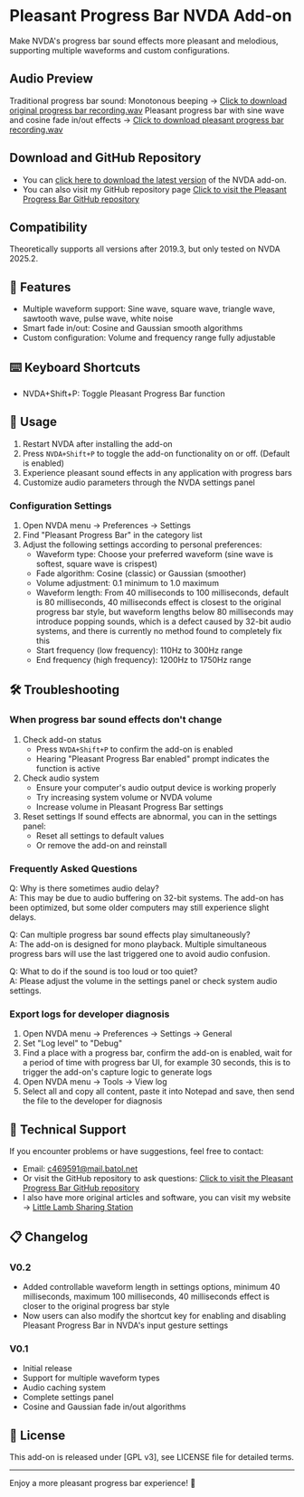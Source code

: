 # Pleasant Progress Bar NVDA Add-on

Make NVDA's progress bar sound effects more pleasant and melodious, supporting multiple waveforms and custom configurations.

## Audio Preview

Traditional progress bar sound: Monotonous beeping →
[Click to download original progress bar recording.wav](https://github.com/c469591/Pleasant-Progress-Bar/raw/main/listen/Original_progress_bar.wav)
Pleasant progress bar with sine wave and cosine fade in/out effects →
[Click to download pleasant progress bar recording.wav](https://github.com/c469591/Pleasant-Progress-Bar/raw/main/listen/Pleasant_progress_bar.wav)


## Download and GitHub Repository

* You can
[click here to download the latest version](https://github.com/c469591/Pleasant-Progress-Bar/raw/main/pleasant_progress_bar_V0.1.nvda-addon)
of the NVDA add-on.
* You can also visit my GitHub repository page
[Click to visit the Pleasant Progress Bar GitHub repository](https://github.com/c469591/Pleasant-Progress-Bar)

## Compatibility

Theoretically supports all versions after 2019.3, but only tested on NVDA 2025.2.

## 🚀 Features

* Multiple waveform support: Sine wave, square wave, triangle wave, sawtooth wave, pulse wave, white noise
* Smart fade in/out: Cosine and Gaussian smooth algorithms
* Custom configuration: Volume and frequency range fully adjustable


## ⌨️ Keyboard Shortcuts

* NVDA+Shift+P: Toggle Pleasant Progress Bar function

## 🔧 Usage


1. Restart NVDA after installing the add-on
1. Press `NVDA+Shift+P` to toggle the add-on functionality on or off. (Default is enabled)
1. Experience pleasant sound effects in any application with progress bars
1. Customize audio parameters through the NVDA settings panel

### Configuration Settings

1. Open NVDA menu → Preferences → Settings
1. Find "Pleasant Progress Bar" in the category list
1. Adjust the following settings according to personal preferences:
   * Waveform type: Choose your preferred waveform (sine wave is softest, square wave is crispest)
   * Fade algorithm: Cosine (classic) or Gaussian (smoother)
   * Volume adjustment: 0.1 minimum to 1.0 maximum
   * Waveform length: From 40 milliseconds to 100 milliseconds, default is 80 milliseconds, 40 milliseconds effect is closest to the original progress bar style,
but waveform lengths below 80 milliseconds may introduce popping sounds, which is a defect caused by 32-bit audio systems, and there is currently no method found to completely fix this
   * Start frequency (low frequency): 110Hz to 300Hz range
   * End frequency (high frequency): 1200Hz to 1750Hz range



## 🛠️ Troubleshooting

### When progress bar sound effects don't change

1. Check add-on status
   * Press `NVDA+Shift+P` to confirm the add-on is enabled
   * Hearing "Pleasant Progress Bar enabled" prompt indicates the function is active
1. Check audio system
   * Ensure your computer's audio output device is working properly
   * Try increasing system volume or NVDA volume
   * Increase volume in Pleasant Progress Bar settings
1. Reset settings
If sound effects are abnormal, you can in the settings panel:
   * Reset all settings to default values
   * Or remove the add-on and reinstall

### Frequently Asked Questions

Q: Why is there sometimes audio delay?  
A: This may be due to audio buffering on 32-bit systems. The add-on has been optimized, but some older computers may still experience slight delays.

Q: Can multiple progress bar sound effects play simultaneously?  
A: The add-on is designed for mono playback. Multiple simultaneous progress bars will use the last triggered one to avoid audio confusion.

Q: What to do if the sound is too loud or too quiet?  
A: Please adjust the volume in the settings panel or check system audio settings.

### Export logs for developer diagnosis

   1. Open NVDA menu → Preferences → Settings → General
   1. Set "Log level" to "Debug"
   1. Find a place with a progress bar, confirm the add-on is enabled,
wait for a period of time with progress bar UI, for example 30 seconds,
this is to trigger the add-on's capture logic to generate logs
   1. Open NVDA menu → Tools → View log
   1. Select all and copy all content, paste it into Notepad and save, then send the file to the developer for diagnosis


## 🤝 Technical Support

If you encounter problems or have suggestions, feel free to contact:

* Email:
c469591@mail.batol.net
* Or visit the GitHub repository to ask questions:
[Click to visit the Pleasant Progress Bar GitHub repository](https://github.com/c469591/Pleasant-Progress-Bar)
* I also have more original articles and software, you can visit my website →
[Little Lamb Sharing Station](https://lamb.tw/)

## 📋 Changelog

### V0.2


* Added controllable waveform length in settings options, minimum 40 milliseconds, maximum 100 milliseconds, 40 milliseconds effect is closer to the original progress bar style
* Now users can also modify the shortcut key for enabling and disabling Pleasant Progress Bar in NVDA's input gesture settings


### V0.1

* Initial release
* Support for multiple waveform types
* Audio caching system
* Complete settings panel
* Cosine and Gaussian fade in/out algorithms


## 📝 License

This add-on is released under [GPL v3], see LICENSE file for detailed terms.

---

Enjoy a more pleasant progress bar experience! 🎵
